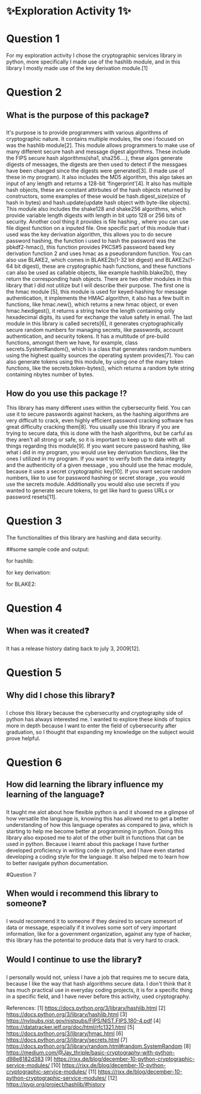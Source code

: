 # ✨Exploration Activity 1✨

# Question 1 
 
  For my exploration activity I chose the cryptographic services library in python, more specifically I made
  use of the hashlib module, and in this library I mostly made use of the key derivation module.[1]

# Question 2

  ## What is the purpose of this package❓
  
  It's purpose is to provide programmers with various algorithms of cryptographic nature. It contains multiple 
  modules, the one i focused on was the hashlib module[2]. This module allows programmers to make use of many different
  secure hash and message digest algorithms. These include the FIPS secure hash algorithms(sha1, sha256....), these 
  algos generate digests of messages, the digests are then used to detect if the messgaes have been changed since the 
  digests were generated[3]. (I made use of these in my program). It also includes the MD5 algorithm, this algo takes an 
  input of any length and returns a 128-bit 'fingerprint'[4]. It also has multiple hash objects, these are constant attirbutes 
  of the hash objects returned by constructors, some examples of these would be hash.digest_size(size of hash in bytes) and 
  hash.update(update hash object with byte-like objects). This module also includes the shake128 and shake256 algorithms, which 
  provide variable length digests with length in bit upto 128 or 256 bits of security. Another cool thing it provides is file
  hashing , where you can use file digest function on a inputed file. One specific part of this module that i used was the key derivation
  algorithm, this allows you to do secure password hashing, the function i used to hash the password was the pbkdf2-hmac(), this function
  provides PKCS#5 password based key derivation function 2 and uses hmac as a pseudorandom function. You can also use BLAKE2, which comes in 
  BLAKE2b(1-32 bit digest) and BLAKE2s(1-64 bit digest), these are cryptographic hash functions, and these functions can also be used as 
  callable objects, like example hashlib.blake2b(), they return the corresponding hash objects. There are two other modules in this library 
  that I did not utilize but I will describe their purpose. The first one is the hmac module [5], this module is used for keyed-hashing for 
  message authentication, it implements the HMAC algorithm, it also has a few built in functions, like hmac.new(), which returns a new hmac
  object, or even hmac.hexdigest(), it returns a string twice the length containing only hexadecimal digits, its used for exchange the value
  safety in email. The last module in this library is called secrets[6], it generates cryptographically secure random numbers for managing secrets, 
  like passwords, account authentication, and security tokens. It has a multitude of pre-build functions, amongst them we have, for example, 
  class secrets.SystemRandom(), which is a class that generates random numbers using the highest quality sources the operating system provides[7].
  You can also generate tokens using this module, by using one of the many token functions, like the secrets.token-bytes(), which returns a random 
  byte string containing nbytes number of bytes. 
  
  ## How do you use this package ⁉️
  
  This library has many different uses within the cybersecurity field. You can use it to secure passwords against hackers, as the hashing algorithms 
  are very difficult to crack, even highly efficient password cracking software has great difficulty cracking them[8]. You usually use this library if
  you are trying to secure data, this is done with the hash algorithms, but be carful as they aren't all strong or safe, so it is important to keep up
  to date with all things regarding this module[9]. If you want secure password hashing, like what i did in my program, you would use key derivation
  functions, like the ones I utilized in my program. If you want to verify both the data integrity and the authenticity of a given message , you should
  use the hmac module, because it uses a secret cryptographic key[10]. If you want secure random numbers, like to use for password hashing or secret
  storage , you would use the secrets module. Additionally you would also use secrets if you wanted to generate secure tokens, to get like hard to guess
  URLs or password resets[11].
  
# Question 3
  
  The functionalities of this library are hashing and data security.
  
  ##some sample code and output:
  
  for hashlib:
  
  
  for key derivation:
  
  for BLAKE2:
  
  
  
# Question 4

  ## When was it created❓
  
  It has a release history dating back to july 3, 2009[12].
  
# Question 5
  
  ## Why did I chose this library❓
  
  I chose this library because the cybersecurity and cryptography side of python has always interested me. 
  I wanted to explore these kinds of topics more in depth because I want to enter the field of cybersecurity 
  after graduation, so I thought that expanding my knowledge on the subject would prove helpful.

# Question 6
  
  ## How did learning the library influence my learning of the language❓
  
  It taught me alot about how flexible python is and it showed me a glimpse of how versatile
  the language is, knowing this has allowed me to get a better understanding of how this language operates
  as compared to java, which is starting to help me become better at programming in python. Doing this library also exposed me 
  to alot of the other built in functions that can be used in python. Because i learnt about this package I have further 
  developed proficiency in writing code in python, and I have even started developing a coding style for the language.
  It also helped me to learn how to better navigate python documentation.

#Question 7
  
  ## When would i recommend this library to someone❓
  
  I would recommend it to someone if they desired to secure somesort of data or message, especially if
  it involves some sort of very important information, like for a government organization, against any
  type of hacker, this library has the potential to produce data that is very hard to crack. 
  
  ## Would I continue to use the library❓
  
  I personally would not, unless I have a job that requires me to secure data, because
  I like the way that hash algorithms secure data. I don't think that it has much practical
  use in everyday coding projects, it is for a specific thing in a specific field, and I have
  never before this activity, used cryptography. 
  
  
References:
[1] https://docs.python.org/3/library/hashlib.html
[2] https://docs.python.org/3/library/hashlib.html
[3] https://nvlpubs.nist.gov/nistpubs/FIPS/NIST.FIPS.180-4.pdf
[4] https://datatracker.ietf.org/doc/html/rfc1321.html
[5] https://docs.python.org/3/library/hmac.html
[6] https://docs.python.org/3/library/secrets.html
[7] https://docs.python.org/3/library/random.html#random.SystemRandom
[8] https://medium.com/@Jay_thriple/basic-cryptography-with-python-d98e8182d383
[9] https://rixx.de/blog/december-10-python-cryptographic-service-modules/
[10] https://rixx.de/blog/december-10-python-cryptographic-service-modules/
[11] https://rixx.de/blog/december-10-python-cryptographic-service-modules/
[12] https://pypi.org/project/hashlib/#history

